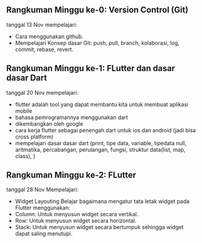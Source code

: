 ## Rangkuman Minggu ke-0: Version Control (Git)
tanggal 13 Nov mempelajari:
- Cara menggunakan github.
- Mempelajari Konsep dasar Git: push, pull, branch, kolaborasi, log, commit, rebase, revert.

## Rangkuman Minggu ke-1: FLutter dan dasar dasar Dart
tanggal 20 Nov mempelajari:
- flutter adalah tool yang dapat membantu kita untuk membuat aplikasi mobile
- bahasa pemrogramannya menggunakan dart
- dikembangkan oleh google
- cara kerja flutter sebagai penengah dart untuk ios dan android (jadi bisa cross platform)
- mempelajari dasar dasar dart (print, tipe data, variable, tipedata null, aritmatika, percabangan, perulangan, fungsi, struktur data(list, map, class), )

## Rangkuman Minggu ke-2: FLutter
tanggal 28 Nov Mempelajari:
- Widget Layouting
Belajar bagaimana mengatur tata letak widget pada Flutter menggunakan:
- Column: Untuk menyusun widget secara vertikal.
- Row: Untuk menyusun widget secara horizontal.
- Stack: Untuk menyusun widget secara bertumpuk sehingga widget dapat saling menutupi.
